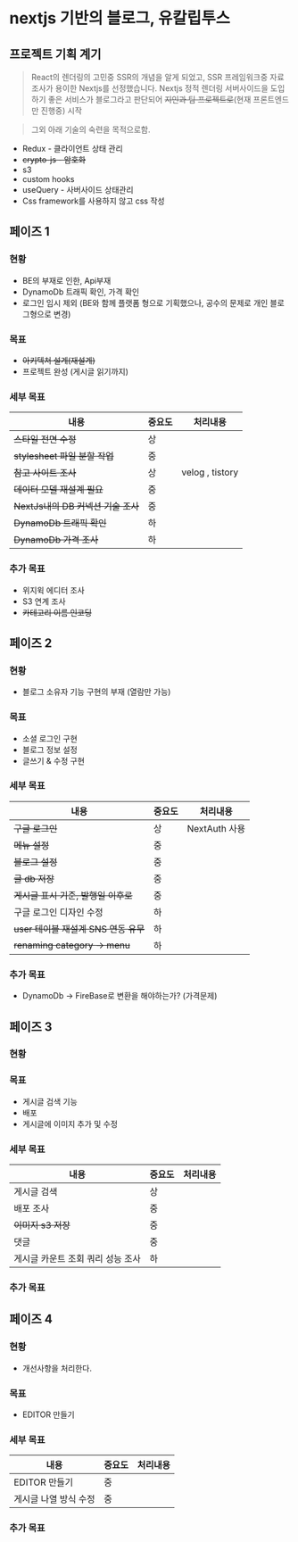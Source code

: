 # nextjs 기반의 블로그, 유칼립투스

## 프로젝트 기획 계기

> React의 렌더링의 고민중 SSR의 개념을 알게 되었고, SSR 프레임워크중 자료조사가 용이한 Nextjs를 선정했습니다. Nextjs 정적 렌더링 서버사이드을 도입하기 좋은 서비스가 블로그라고 판단되어 ~~지인과 팀 프로젝트로~~(현재 프론트엔드만 진행중) 시작

> 그외 아래 기술의 숙련을 목적으로함.

- Redux - 클라이언트 상태 관리
- ~~crypto-js - 암호화~~
- s3
- custom hooks
- useQuery - 사버사이드 상태관리
- Css framework를 사용하지 않고 css 작성

## 페이즈 1

### 현황

- BE의 부재로 인한, Api부재
- DynamoDb 트래픽 확인, 가격 확인
- 로그인 임시 제외 (BE와 함께 플랫폼 형으로 기획했으나, 공수의 문제로 개인 블로그형으로 변경)

### 목표

- ~~아키텍쳐 설계(재설계)~~
- 프로젝트 완성 (게시글 읽기까지)

### 세부 목표

| 내용                               | 중요도 | 처리내용        |
| ---------------------------------- | ------ | --------------- |
| ~~스타일 전면 수정~~               | 상     |                 |
| ~~stylesheet 파일 분할 작업~~      | 중     |                 |
| ~~참고 사이트 조사~~               | 상     | velog , tistory |
| ~~데이터 모델 재설계 필요~~        | 중     |                 |
| ~~NextJs내의 DB 커넥션 기술 조사~~ | 중     |                 |
| ~~DynamoDb 트래픽 확인~~           | 하     |                 |
| ~~DynamoDb 가격 조사~~             | 하     |                 |

### 추가 목표

- 위지윅 에디터 조사
- S3 연계 조사
- ~~카테고리 이름 인코딩~~

## 페이즈 2

### 현황

- 블로그 소유자 기능 구현의 부재 (열람만 가능)

### 목표

- 소셜 로그인 구현
- 블로그 정보 설정
- 글쓰기 & 수정 구현

### 세부 목표

| 내용                                 | 중요도 | 처리내용      |
| ------------------------------------ | ------ | ------------- |
| ~~구글 로그인~~                      | 상     | NextAuth 사용 |
| ~~메뉴 설정~~                        | 중     |               |
| ~~블로그 설정~~                      | 중     |               |
| ~~글 db 저장~~                       | 중     |               |
| ~~게시글 표시 기준, 발행일 이후로~~  | 중     |               |
| 구글 로그인 디자인 수정              | 하     |               |
| ~~user 테이블 재설계 SNS 연동 유무~~ | 하     |               |
| ~~renaming category -> menu~~        | 하     |               |

### 추가 목표

- DynamoDb -> FireBase로 변환을 해야하는가? (가격문제)

## 페이즈 3

### 현황

### 목표

- 게시글 검색 기능
- 배포
- 게시글에 이미지 추가 및 수정

### 세부 목표

| 내용                              | 중요도 | 처리내용 |
| --------------------------------- | ------ | -------- |
| 게시글 검색                       | 상     |          |
| 배포 조사                         | 중     |          |
| ~~이미지 s3 저장~~                | 중     |          |
| 댓글                              | 중     |          |
| 게시글 카운트 조회 쿼리 성능 조사 | 하     |          |

### 추가 목표

## 페이즈 4

### 현황

- 개선사항을 처리한다.

### 목표

- EDITOR 만들기

### 세부 목표

| 내용                  | 중요도 | 처리내용 |
| --------------------- | ------ | -------- |
| EDITOR 만들기         | 중     |          |
| 게시글 나열 방식 수정 | 중     |          |

### 추가 목표
